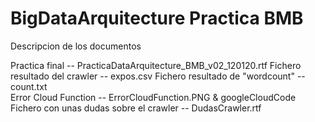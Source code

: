 # BigDataArquitecture Practica BMB 

Descripcion de los documentos

Practica final -- PracticaDataArquitecture_BMB_v02_120120.rtf 
Fichero resultado del crawler -- expos.csv 
Fichero resultado de "wordcount" -- count.txt  
Error Cloud Function -- ErrorCloudFunction.PNG & googleCloudCode  
Fichero con unas dudas sobre el crawler -- DudasCrawler.rtf 
